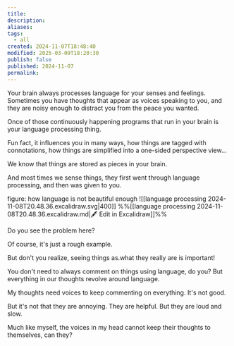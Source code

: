 ```yaml
---
title: 
description: 
aliases: 
tags:
  - all
created: 2024-11-07T18:48:40
modified: 2025-03-09T18:20:30
publish: false
published: 2024-11-07
permalink: 
---
```


Your brain always processes language for your senses and feelings. Sometimes you have thoughts that appear as voices speaking to you, and they are noisy enough to distract you from the peace you wanted.

Once of those continuously happening programs that run in your brain is your language processing thing.


Fun fact, it influences you in many ways, how things are tagged with connotations, how things are simplified into a one-sided perspective view...

We know that things are stored as pieces in your brain.

And most times we sense things, they first went through language processing, and then was given to you.


figure: how language is not beautiful enough
![[language processing 2024-11-08T20.48.36.excalidraw.svg|400]]
%%[[language processing 2024-11-08T20.48.36.excalidraw.md|🖋 Edit in Excalidraw]]%%

Do you see the problem here?


Of course, it's just a rough example.

But don't you realize, seeing things as.what they really are is important!

You don't need to always comment on things using language, do you? But everything in our thoughts revolve around language.



My thoughts need voices to keep commenting on everything. It's not good.

But it's not that they are annoying. They are helpful. But they are loud and slow.


Much like myself, the voices in my head cannot keep their thoughts to themselves, can they?
